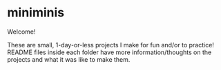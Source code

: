 # miniminis
Welcome!

These are small, 1-day-or-less projects I make for fun and/or to practice!
README files inside each folder have more information/thoughts on the projects and what it was like to make them.
